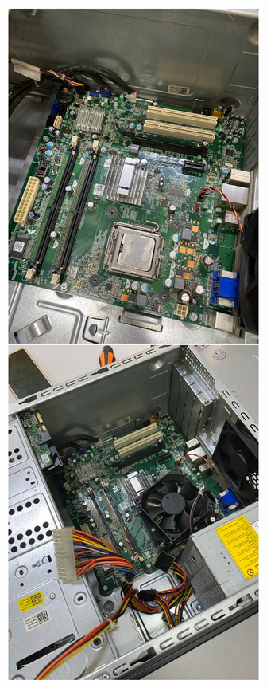 ![Alt text](https://github.com/pohlokyee/SECPH-Y1-SEM1/blob/main/Technology%20and%20Information%20System/PC%20Assemble/Pc.jpeg)
![Alt text](https://github.com/pohlokyee/SECPH-Y1-SEM1/blob/main/Technology%20and%20Information%20System/PC%20Assemble/PC.jpeg)
